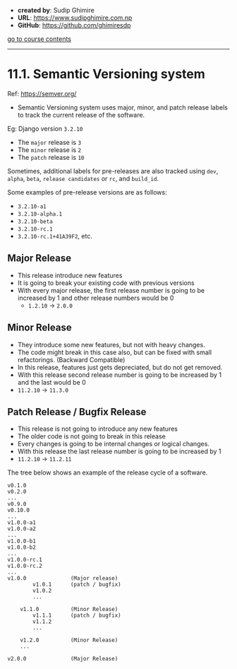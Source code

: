 - **created by**: Sudip Ghimire
- **URL**: https://www.sudipghimire.com.np
- **GitHub**: https://github.com/ghimiresdp

[go to course contents](https://github.com/ghimiresdp/pythrone/)
<hr>

# 11.1. Semantic Versioning system

Ref: https://semver.org/

- Semantic Versioning system uses major, minor, and patch release labels to track the current release of the software.

Eg: Django version `3.2.10`

- The `major` release is `3`
- The `minor` release is `2`
- The `patch` release is `10`

Sometimes, additional labels for pre-releases are also tracked using `dev`, `alpha`, `beta`, `release candidates`
or `rc`, and `build_id`.

Some examples of pre-release versions are as follows:

- `3.2.10-a1`
- `3.2.10-alpha.1`
- `3.2.10-beta`
- `3.2.10-rc.1`
- `3.2.10-rc.1+41A39F2`, etc.

## Major Release

- This release introduce new features
- It is going to break your existing code with previous versions
- With every major release, the first release number is going to be increased by 1 and other release numbers would be 0
    - `1.2.10` -> `2.0.0`

## Minor Release

- They introduce some new features, but not with heavy changes.
- The code might break in this case also, but can be fixed with small refactorings. (Backward Compatible)
- In this release, features just gets depreciated, but do not get removed.
- With this release second release number is going to be increased by 1 and the last would be 0
- `11.2.10` -> `11.3.0`

## Patch Release / Bugfix Release

- This release is not going to introduce any new features
- The older code is not going to break in this release
- Every changes is going to be internal changes or logical changes.
- With this release the last release number is going to be increased by 1
- `11.2.10` -> `11.2.11`

The tree below shows an example of the release cycle of a software.

```
v0.1.0
v0.2.0
...
v0.9.0
v0.10.0
...
v1.0.0-a1
v1.0.0-a2
...
v1.0.0-b1
v1.0.0-b2
...
v1.0.0-rc.1
v1.0.0-rc.2
...
v1.0.0              (Major release)
        v1.0.1      (patch / bugfix)
        v1.0.2
        ...

    v1.1.0          (Minor Release)
        v1.1.1      (patch / bugfix)
        v1.1.2
        ...

    v1.2.0          (Minor Release)
    ...

v2.0.0              (Major Release)
```
